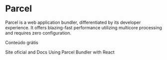 # Parcel

Parcel is a web application bundler, differentiated by its developer experience. It offers blazing-fast performance utilizing multicore processing and requires zero configuration.

<ResourceGroupTitle>Conteúdo grátis</ResourceGroupTitle>

<BadgeLink colorScheme='blue' badgeText='Site oficial' href='https://parceljs.org/plugin-system/bundler/'>Site oficial and Docs</BadgeLink>
<BadgeLink badgeText='Watch' href='https://www.youtube.com/watch?v=hCxvp3_o0gM'>Using Parcel Bundler with React</BadgeLink>
